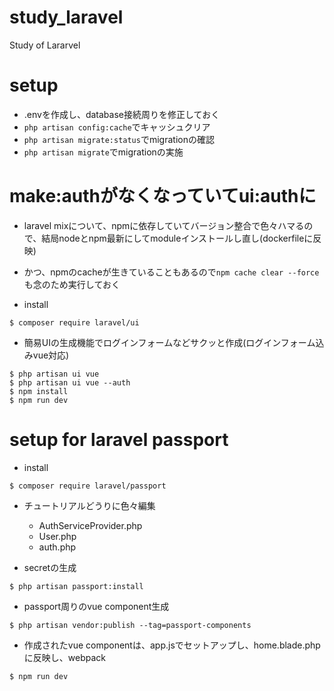 # study_laravel
Study of Lararvel

# setup

- .envを作成し、database接続周りを修正しておく
- `php artisan config:cache`でキャッシュクリア
- `php artisan migrate:status`でmigrationの確認
- `php artisan migrate`でmigrationの実施

# make:authがなくなっていてui:authに

- laravel mixについて、npmに依存していてバージョン整合で色々ハマるので、結局nodeとnpm最新にしてmoduleインストールし直し(dockerfileに反映)
- かつ、npmのcacheが生きていることもあるので`npm cache clear --force`も念のため実行しておく

- install
```
$ composer require laravel/ui
```

- 簡易UIの生成機能でログインフォームなどサクッと作成(ログインフォーム込みvue対応)
```
$ php artisan ui vue
$ php artisan ui vue --auth
$ npm install
$ npm run dev
```

# setup for laravel passport

- install
```
$ composer require laravel/passport
```

- チュートリアルどうりに色々編集
  - AuthServiceProvider.php
  - User.php
  - auth.php

- secretの生成
```
$ php artisan passport:install
```

- passport周りのvue component生成
```
$ php artisan vendor:publish --tag=passport-components
```

- 作成されたvue componentは、app.jsでセットアップし、home.blade.phpに反映し、webpack
```
$ npm run dev
```

